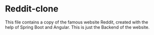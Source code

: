 # Reddit-clone
This file contains a copy of the famous website Reddit, created with the help of Spring Boot and Angular. This is just the Backend of the website.
